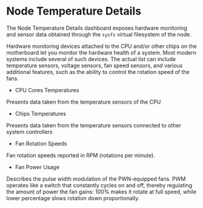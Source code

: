 # Node Temperature Details

The Node Temperature Details dashboard exposes hardware monitoring and
sensor data obtained through the `sysfs` virtual filesystem of the node.

Hardware monitoring devices attached to the CPU and/or other chips on the
motherboard let you monitor the hardware health of a system. Most modern
systems include several of such devices. The actual list can include temperature
sensors, voltage sensors, fan speed sensors, and various additional features,
such as the ability to control the rotation speed of the fans.

* CPU Cores Temperatures

Presents data taken from the temperature sensors of the CPU

* Chips Temperatures

Presents data taken from the temperature sensors connected to other
system controllers

* Fan Rotation Speeds

Fan rotation speeds reported in RPM (rotations per minute).

* Fan Power Usage

Describes the pulse width modulation of the PWN-equipped fans. PWM operates
like a switch that constantly cycles on and off, thereby regulating the
amount of power the fan gains: 100% makes it rotate at full speed, while
lower percentage slows rotation down proportionally.
